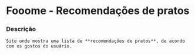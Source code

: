 # Fooome - Recomendações de pratos

  ### Descrição
    Site onde mostra uma lista de **recomendações de pratos**, de acordo com os gostos do usuário.
